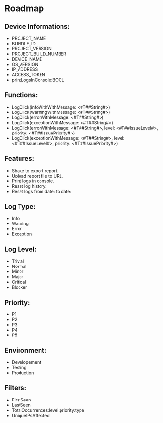 # Roadmap

## Device Informations:
- PROJECT_NAME
- BUNDLE_ID
- PROJECT_VERSION
- PROJECT_BUILD_NUMBER
- DEVICE_NAME
- OS_VERSION
- IP_ADDRESS
- ACCESS_TOKEN
- printLogsInConsole:BOOL


## Functions:
- LogClick(infoWithWithMessage: <#T##String#>)
- LogClick(warningWithMessage: <#T##String#>)
- LogClick(errorWithMessage: <#T##String#>)
- LogClick(exceptionWithMessage: <#T##String#>)
- LogClick(errorWithMessage: <#T##String#>, level: <#T##IssueLevel#>, priority: <#T##IssuePriority#>)
- LogClick(exceptionWithMessage: <#T##String#>, level: <#T##IssueLevel#>, priority: <#T##IssuePriority#>)


## Features:
- Shake to export report.  
- Upload report file to URL.
- Print logs in console.
- Reset log history.
- Reset logs from date: to date:


## Log Type:
- Info
- Warning
- Error
- Exception

## Log Level:
- Trivial
- Normal
- Minor
- Major
- Critical
- Blocker

## Priority:
- P1
- P2
- P3
- P4
- P5

## Environment:
- Developement
- Testing
- Production

## Filters:
- FirstSeen
- LastSeen
- TotalOccurrences:level:priority:type
- UniqueIPsAffected
